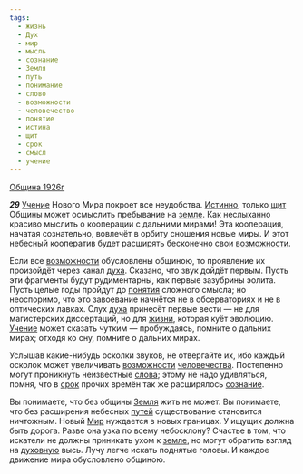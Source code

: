 ```yaml
---
tags:
  - жизнь
  - Дух
  - мир
  - мысль
  - сознание
  - Земля
  - путь
  - понимание
  - слово
  - возможности
  - человечество
  - понятие
  - истина
  - щит
  - срок
  - смысл
  - учение
---
```


[Община 1926г](/agni/1926)

___29___
[Учение](/tag/#учение) Нового Мира покроет все неудобства. [Истинно](/tag/#истина), только [щит](/tag/#щит) Общины может осмыслить пребывание на [земле](/tag/#[Земля](/tag/#Земля)). Как неслыханно красиво мыслить о кооперации с дальними мирами! Эта кооперация, начатая сознательно, вовлечёт в орбиту сношения новые миры. И этот небесный кооператив будет расширять бесконечно свои [возможности](/tag/#возможности).   

Если все [возможности](/tag/#возможности) обусловлены общиною, то проявление их произойдёт через канал [духа](/tag/#Дух). Сказано, что звук дойдёт первым. Пусть эти фрагменты будут рудиментарны, как первые зазубрины эолита. Пусть целые годы пройдут до [понятия](/tag/#понятие) сложного смысла; но неоспоримо, что это завоевание начнётся не в обсерваториях и не в оптических лавках. Слух [духа](/tag/#Дух) принесёт первые вести — не для магистерских диссертаций, но для [жизни](/tag/#жизнь), которая куёт эволюцию. [Учение](/tag/#учение) может сказать чутким — пробуждаясь, помните о дальних мирах; отходя ко сну, помните о дальних мирах.   

Услышав какие-нибудь осколки звуков, не отвергайте их, ибо каждый осколок может увеличивать [возможности](/tag/#возможности) [человечества](/tag/#человечество). Постепенно могут проникнуть неизвестные [слова](/tag/#слово); этому не надо удивляться, помня, что в [срок](/tag/#срок) прочих времён так же расширялось [сознание](/tag/#сознание).   

Вы понимаете, что без общины [Земля](/tag/#Земля) жить не может. Вы понимаете, что без расширения небесных [путей](/tag/#путь) существование становится ничтожным. Новый [Мир](/tag/#[мир](/tag/#мир)) нуждается в новых границах. У ищущих должна быть дорога. Разве она узка по всему небосклону? Счастье в том, что искатели не должны приникать ухом к [земле](/tag/#[Земля](/tag/#Земля)), но могут обратить взгляд на [духовную](/tag/#Дух) высь. Лучу легче искать поднятые головы. И каждое движение мира обусловлено общиною.   


